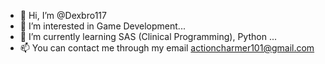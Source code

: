 - 👋 Hi, I’m @Dexbro117
- 👀 I’m interested in Game Development...
- 🌱 I’m currently learning SAS (Clinical Programming), Python ...
- 📫 You can contact me through my email actioncharmer101@gmail.com

<!---
Dexbro117/Dexbro117 is a ✨ special ✨ repository because its `README.md` (this file) appears on your GitHub profile.
You can click the Preview link to take a look at your changes.
--->
